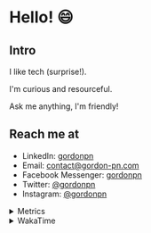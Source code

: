 # Hello! 😄

## Intro

I like tech (surprise!).

I'm curious and resourceful.

Ask me anything, I'm friendly!

## Reach me at

- LinkedIn: [gordonpn](https://www.linkedin.com/in/gordonpn/)
- Email: [contact@gordon-pn.com](mailto:contact@gordon-pn.com)
- Facebook Messenger: [gordonpn](https://www.messenger.com/t/Gordonpn)
- Twitter: [@gordonpn](https://twitter.com/Gordonpn)
- Instagram: [@gordonpn](https://www.instagram.com/gordonpn/)

<details>
  <summary>Metrics</summary>

  <img align="center" src="https://github.com/gordonpn/gordonpn/blob/master/github-metrics.svg" alt="GitHub Metrics">

</details>

<details>
  <summary>WakaTime</summary>

  <!--START_SECTION:waka-->
📊 **This Week I Spent My Time On** 

```text
💬 Programming Languages: 
Java                     3 hrs 40 mins       █████████░░░░░░░░░░░░░░░░   36.54 % 
YAML                     2 hrs 43 mins       ███████░░░░░░░░░░░░░░░░░░   27.05 % 
XML                      2 hrs 35 mins       ██████░░░░░░░░░░░░░░░░░░░   25.73 % 
Brazil Dependency Config 45 mins             ██░░░░░░░░░░░░░░░░░░░░░░░   07.60 % 
Bash                     7 mins              ░░░░░░░░░░░░░░░░░░░░░░░░░   01.28 % 

🔥 Editors: 
IntelliJ IDEA            9 hrs 53 mins       █████████████████████████   98.46 % 
VS Code                  9 mins              ░░░░░░░░░░░░░░░░░░░░░░░░░   01.54 % 
```


 Last Updated on 18/11/2024 10:26:27 UTC
<!--END_SECTION:waka-->
</details>
